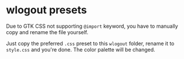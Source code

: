 # wlogout presets

Due to GTK CSS not supporting `@import` keyword, you have to manually copy and rename the file yourself.

Just copy the preferred `.css` preset to this `wlogout` folder, rename it to `style.css` and you're done. The color palette will be changed.